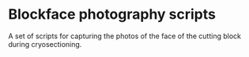 Blockface photography scripts
=============================

A set of scripts for capturing the photos of the face of the cutting block
during cryosectioning.
